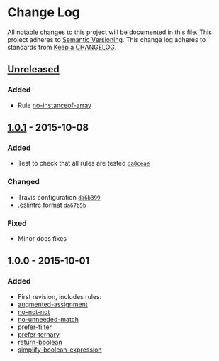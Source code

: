 # Change Log
All notable changes to this project will be documented in this file.
This project adheres to [Semantic Versioning](http://semver.org/).
This change log adheres to standards from [Keep a CHANGELOG](http://keepachangelog.com).


## [Unreleased][unreleased]
### Added
- Rule [no-instanceof-array][no-instanceof-array]

[unreleased]: https://github.com/wix/eslint-plugin-wix-editor/compare/v1.0.1...HEAD

## [1.0.1] - 2015-10-08
### Added
- Test to check that all rules are tested [`da0ceae`][da0ceae]

### Changed
- Travis configuration [`da6b399`][da6b399]
- .eslintrc format [`da67b5b`][da67b5b]

### Fixed
- Minor docs fixes

[da6b399]: https://github.com/wix/eslint-plugin-wix-editor/commit/da0ceae983c2d63182436534a8be68f2315825d5
[da0ceae]: https://github.com/wix/eslint-plugin-wix-editor/commit/da6b399d6fe796d7aa15e040195527eaee92de84
[da67b5b]: https://github.com/wix/eslint-plugin-wix-editor/commit/da67b5be499c18231d58e6b5d8dfb625e6d68c90

[1.0.1]: https://github.com/wix/eslint-plugin-wix-editor/compare/v1.0.0...v1.0.1


## 1.0.0 - 2015-10-01
### Added
- First revision, includes rules:
 - [augmented-assignment][augmented-assignment]
 - [no-not-not][no-not-not]
 - [no-unneeded-match][no-unneeded-match]
 - [prefer-filter][prefer-filter]
 - [prefer-ternary][prefer-ternary]
 - [return-boolean][return-boolean]
 - [simplify-boolean-expression][simplify-boolean-expression]


[augmented-assignment]: docs/augmented-assignment.md
[no-not-not]: docs/no-not-not.md
[no-unneeded-match]: docs/no-unneeded-match.md
[prefer-filter]: docs/prefer-filter.md
[prefer-ternary]: docs/prefer-ternary.md
[return-boolean]: docs/return-boolean.md
[simplify-boolean-expression]: docs/simplify-boolean-expression.md
[no-instanceof-array]: docs/no-instanceof-array.md


<!--
### Added
### Changed
### Deprecated
### Removed
### Fixed
### Security
 -->
